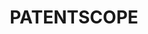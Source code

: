 ---
cost: None
description: The PATENTSCOPE database provides access to international Patent Cooperation
  Treaty (PCT) applications in full text format on the day of publication, as well
  as to patent documents of participating national and regional patent offices.
documentation: https://patentscope.wipo.int/search/en/help/help.jsf
last_edit: 10/13/2021
location: https://www.wipo.int/patentscope/en/
maintained_by: WIPO
record_creation_timestamp: 10/13/2021
shortname: patentscope
tags:
- patents
- ' legal'
timeframe: 1978-2021
title: PATENTSCOPE
uuid: 3360e0a5-ee9b-47d3-91df-9348b86af0cf
---